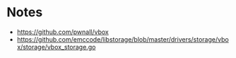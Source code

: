 # Notes

 - https://github.com/pwnall/vbox
 - https://github.com/emccode/libstorage/blob/master/drivers/storage/vbox/storage/vbox_storage.go
